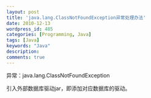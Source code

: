 ```yaml
---
layout: post
title: 'java.lang.ClassNotFoundException异常处理办法'
date: 2010-12-13
wordpress_id: 485
categories: [Programming, Java]
tags: [Java]
keywords: "Java"
description: 
comments: true
---
```


异常：java.lang.ClassNotFoundException

引入外部数据库驱动jar，即添加对应数据库的驱动。

